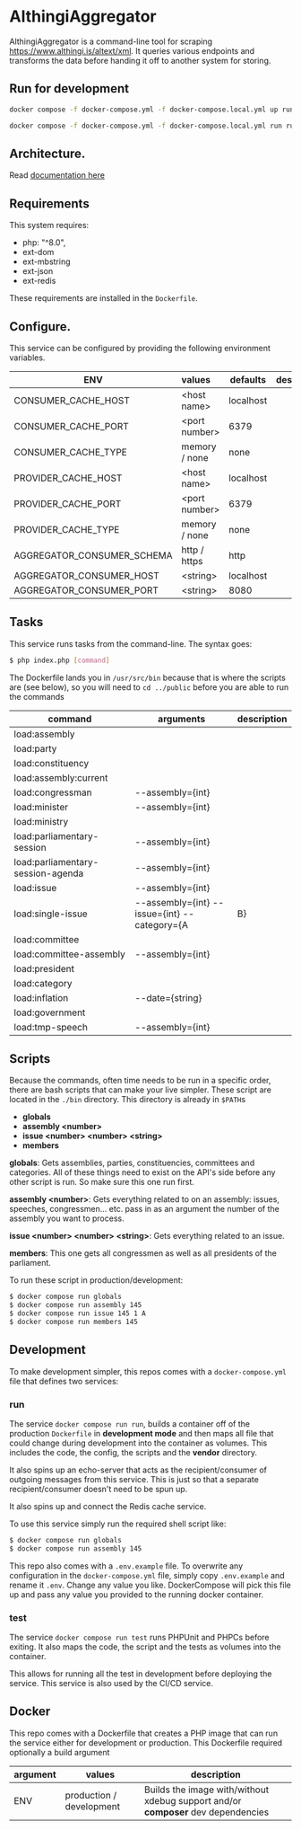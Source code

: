 # AlthingiAggregator

AlthingiAggregator is a command-line tool  for scraping https://www.althingi.is/altext/xml. It queries various endpoints and transforms the data before handing it off to another system for storing.

## Run for development
```sh
docker compose -f docker-compose.yml -f docker-compose.local.yml up run
```

```sh
docker compose -f docker-compose.yml -f docker-compose.local.yml run run globals
```

## Architecture.
Read [documentation here](https://einarvalur.co/blog/althingiaggregator)


## Requirements
This system requires:

* php: "^8.0",
* ext-dom
* ext-mbstring
* ext-json
* ext-redis

These requirements are installed in the `Dockerfile`.

## Configure.
This service can be configured by providing the following environment variables.

| ENV                        | values               | defaults    | description  |
| -------------------------- |:---------------------| ----------- | -------------|
| CONSUMER_CACHE_HOST        | &lt;host name&gt;    | localhost   |              |
| CONSUMER_CACHE_PORT        | &lt;port number&gt;  | 6379        |              |
| CONSUMER_CACHE_TYPE        | memory / none        | none        |              |
| PROVIDER_CACHE_HOST        | &lt;host name&gt;    | localhost   |              |
| PROVIDER_CACHE_PORT        | &lt;port number&gt;  | 6379        |              |
| PROVIDER_CACHE_TYPE        | memory / none        | none        |              |
| AGGREGATOR_CONSUMER_SCHEMA | http / https         | http        |              |
| AGGREGATOR_CONSUMER_HOST   | &lt;string&gt;       | localhost   |              |
| AGGREGATOR_CONSUMER_PORT   | &lt;string&gt;       | 8080        |              |


## Tasks
This service runs tasks from the command-line. The syntax goes:
```sh
$ php index.php [command]
```

The Dockerfile lands you in `/usr/src/bin` because that is where the scripts are (see below),
so you will need to `cd ../public` before you are able to run the commands

| command                           | arguments                                         | description  |
| --------------------------------- | --------------------------------------------------| ------------ |
| load:assembly                     |                                                   |              |
| load:party                        |                                                   |              |
| load:constituency                 |                                                   |              |
| load:assembly:current             |                                                   |              |
| load:congressman                  | --assembly={int}                                  |              |
| load:minister                     | --assembly={int}                                  |              |
| load:ministry                     |                                                   |              |
| load:parliamentary-session        | --assembly={int}                                  |              |
| load:parliamentary-session-agenda | --assembly={int}                                  |              |
| load:issue                        | --assembly={int}                                  |              |
| load:single-issue                 | --assembly={int}  --issue={int}  --category={A|B} |              |
| load:committee                    |                                                   |              |
| load:committee-assembly           | --assembly={int}                                  |              |
| load:president                    |                                                   |              |
| load:category                     |                                                   |              |
| load:inflation                    | --date={string}                                   |              |
| load:government                   |                                                   |              |
| load:tmp-speech                   | --assembly={int}                                  |              |

## Scripts
Because the commands, often time needs to be run in a specific order, there are bash scripts that can make your live simpler.
These script are located in the `./bin` directory. This directory is already in `$PATH`s

* **globals**
* **assembly &lt;number&gt;**
* **issue &lt;number&gt; &lt;number&gt; &lt;string&gt;**
* **members**

**globals**: Gets assemblies, parties, constituencies, committees and categories. All of these things
need to exist on the API's side before any other script is run. So make sure this one run first.

**assembly &lt;number&gt;**: Gets everything related to on an assembly: issues, speeches, congressmen... etc.
pass in as an argument the number of the assembly you want to process.

**issue &lt;number&gt; &lt;number&gt; &lt;string&gt;**: Gets everything related to an issue.

**members**: This one gets all congressmen as well as all presidents of the parliament.

To run these script in production/development:

```sh
$ docker compose run globals
$ docker compose run assembly 145
$ docker compose run issue 145 1 A
$ docker compose run members 145
```

## Development
To make development simpler, this repos comes with a `docker-compose.yml` file that defines two services:

### run
The service `docker compose run run`, builds a container off of the production `Dockerfile` in **development mode** and then maps all file that could change during development into the container as volumes. This includes the code, the config, the scripts and the **vendor** directory.

It also spins up an echo-server that acts as the recipient/consumer of outgoing messages from this service. This is just so that a separate recipient/consumer doesn't need to be spun up.

It also spins up and connect the Redis cache service.

To use this service simply run the required shell script like:

```sh
$ docker compose run globals
$ docker compose run assembly 145
```

This repo also comes with a `.env.example` file. To overwrite any configuration in the `docker-compose.yml` file, simply copy `.env.example` and rename it `.env`. Change any value you like. DockerCompose will pick this file up and pass any value you provided to the running docker container.

### test
The service `docker compose run test` runs PHPUnit and PHPCs before exiting. It also maps the code, the script and the tests as volumes into the container.

This allows for running all the test in development before deploying the service. This service is also used by the CI/CD service.

## Docker
This repo comes with a Dockerfile that creates a PHP image that can run the service either for development or production.
This Dockerfile required optionally a build argument

| argument     | values                   | description |
| ------------ | ------------------------ | ----------- |
| ENV          | production / development | Builds the image with/without xdebug support and/or **composer** dev dependencies

